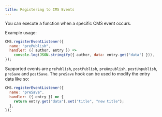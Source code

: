 ```yaml
---
title: Registering to CMS Events
---
```


You can execute a function when a specific CMS event occurs.

Example usage:

```javascript
CMS.registerEventListener({
  name: "prePublish",
  handler: ({ author, entry }) =>
    console.log(JSON.stringify({ author, data: entry.get("data") })),
});
```

Supported events are `prePublish`, `postPublish`, `preUnpublish`, `postUnpublish`, `preSave` and `postSave`. The `preSave` hook can be used to modify the entry data like so:

```javascript
CMS.registerEventListener({
  name: "preSave",
  handler: ({ entry }) => {
    return entry.get("data").set("title", "new title");
  },
});
```
